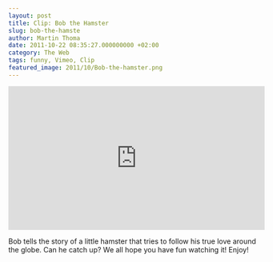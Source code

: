 ```yaml
---
layout: post
title: Clip: Bob the Hamster
slug: bob-the-hamste
author: Martin Thoma
date: 2011-10-22 08:35:27.000000000 +02:00
category: The Web
tags: funny, Vimeo, Clip
featured_image: 2011/10/Bob-the-hamster.png
---
```

<iframe src="http://player.vimeo.com/video/25845008?title=0&amp;byline=0&amp;portrait=0" width="512" height="288" frameborder="0" webkitAllowFullScreen allowFullScreen></iframe>

Bob tells the story of a little hamster that tries to follow his true love around the globe. Can he catch up?
We all hope you have fun watching it! Enjoy!
